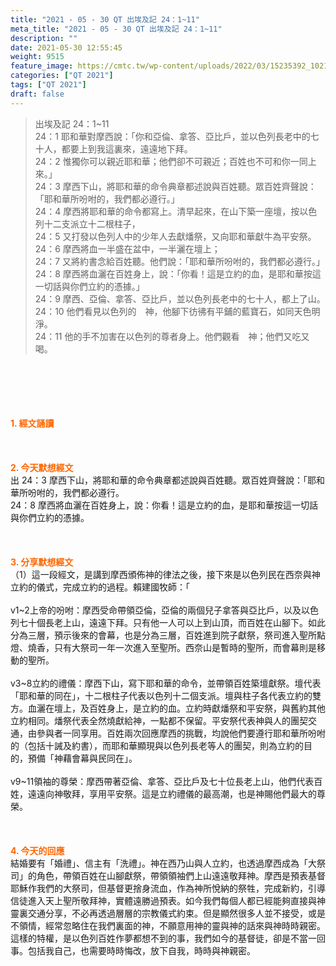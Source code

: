 ```yaml
---
title: "2021 - 05 - 30 QT 出埃及記 24：1~11"
meta_title: "2021 - 05 - 30 QT 出埃及記 24：1~11"
description: ""
date: 2021-05-30 12:55:45
weight: 9515
feature_image: https://cmtc.tw/wp-content/uploads/2022/03/15235392_10211799862337740_180693556567566654_o-1.webp
categories: ["QT 2021"]
tags: ["QT 2021"]
draft: false
---
```


<blockquote>出埃及記 24：1~11<br />
24：1 耶和華對摩西說：「你和亞倫、拿答、亞比戶，並以色列長老中的七十人，都要上到我這裏來，遠遠地下拜。<br />
24：2 惟獨你可以親近耶和華；他們卻不可親近；百姓也不可和你一同上來。」<br />
24：3 摩西下山，將耶和華的命令典章都述說與百姓聽。眾百姓齊聲說：「耶和華所吩咐的，我們都必遵行。」<br />
24：4 摩西將耶和華的命令都寫上。清早起來，在山下築一座壇，按以色列十二支派立十二根柱子，<br />
24：5 又打發以色列人中的少年人去獻燔祭，又向耶和華獻牛為平安祭。<br />
24：6 摩西將血一半盛在盆中，一半灑在壇上；<br />
24：7 又將約書念給百姓聽。他們說：「耶和華所吩咐的，我們都必遵行。」<br />
24：8 摩西將血灑在百姓身上，說：「你看！這是立約的血，是耶和華按這一切話與你們立約的憑據。」<br />
24：9 摩西、亞倫、拿答、亞比戶，並以色列長老中的七十人，都上了山。<br />
24：10 他們看見以色列的　神，他腳下彷彿有平鋪的藍寶石，如同天色明淨。<br />
24：11 他的手不加害在以色列的尊者身上。他們觀看　神；他們又吃又喝。</blockquote><br />
&nbsp;<br />
<br />
&nbsp;<br />
<br />
<span style="color: #ff6600;"><strong>1. </strong><strong>經文誦讀</strong></span><br />
<br />
<span style="color: #ff6600;"><strong> </strong></span><br />
<br />
<span style="color: #ff6600;"><strong>2. 今天默想</strong><strong>經文<br />
</strong></span>出 24：3 摩西下山，將耶和華的命令典章都述說與百姓聽。眾百姓齊聲說：「耶和華所吩咐的，我們都必遵行。<br />
24：8 摩西將血灑在百姓身上，說：你看！這是立約的血，是耶和華按這一切話與你們立約的憑據。<br />
<br />
&nbsp;<br />
<br />
<span style="color: #ff6600;"><strong>3. 分享默想經文<br />
</strong></span>（1）這一段經文，是講到摩西頒佈神的律法之後，接下來是以色列民在西奈與神立約的儀式，完成立約的過程。賴建國牧師：「<br />
<br />
v1~2上帝的吩咐：摩西受命帶領亞倫，亞倫的兩個兒子拿答與亞比戶，以及以色列七十個長老上山，遠遠下拜。只有他一人可以上到山頂，而百姓在山腳下。如此分為三層，預示後來的會幕，也是分為三層，百姓進到院子獻祭，祭司進入聖所點燈、燒香，只有大祭司一年一次進入至聖所。西奈山是暫時的聖所，而會幕則是移動的聖所。<br />
<br />
v3~8立約的禮儀：摩西下山，寫下耶和華的命令，並帶領百姓築壇獻祭。壇代表「耶和華的同在」，十二根柱子代表以色列十二個支派。壇與柱子各代表立約的雙方。血灑在壇上，及百姓身上，是立約的血。立約時獻燔祭和平安祭，與舊約其他立約相同。燔祭代表全然燒獻給神，一點都不保留。平安祭代表神與人的團契交通，由參與者一同享用。百姓兩次回應摩西的挑戰，均說他們要遵行耶和華所吩咐的（包括十誡及約書），而耶和華顯現與以色列長老等人的團契，則為立約的目的，預備「神藉會幕與民同在」。<br />
<br />
v9~11領袖的尊榮：摩西帶著亞倫、拿答、亞比戶及七十位長老上山，他們代表百姓，遠遠向神敬拜，享用平安祭。這是立約禮儀的最高潮，也是神賜他們最大的尊榮。<br />
<br />
&nbsp;<br />
<br />
<span style="color: #ff6600;"><strong>4. 今天的回應<br />
</strong></span>結婚要有「婚禮」、信主有「洗禮」。神在西乃山與人立約，也透過摩西成為「大祭司」的角色，帶領百姓在山腳獻祭，帶領領袖們上山遠遠敬拜神。摩西是預表基督耶穌作我們的大祭司，但基督更捨身流血，作為神所悅納的祭牲，完成新約，引導信徒進入天上聖所敬拜神，實體遠勝過預表。如今我們每個人都已經能夠直接與神靈裏交通分享，不必再透過層層的宗教儀式約束。但是顯然很多人並不接受，或是不領情，經常忽略住在我們裏面的神，不願意用神的靈與神的話來與神時時親密。這樣的特權，是以色列百姓作夢都想不到的事，我們如今的基督徒，卻是不當一回事。包括我自己，也需要時時悔改，放下自我，時時與神親密。<br />
<br />
&nbsp;
        